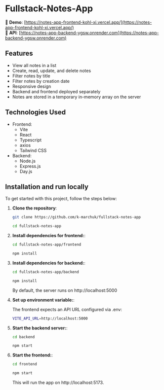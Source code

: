 # Fullstack-Notes-App

🔗 **Demo**: [https://notes-app-frontend-kohl-xi.vercel.app/](https://notes-app-frontend-kohl-xi.vercel.app/)  
🔗 **API**: [https://notes-app-backend-ygsw.onrender.com](https://notes-app-backend-ygsw.onrender.com)

## Features

- View all notes in a list
- Create, read, update, and delete notes
- Filter notes by title
- Filter notes by creation date
- Responsive design
- Backend and frontend deployed separately
- Notes are stored in a temporary in-memory array on the server

## Technologies Used

- Frontend:
  - Vite
  - React
  - Typescript
  - axios
  - Tailwind CSS
- Backend:
  - Node.js
  - Express.js
  - Day.js

## Installation and run locally

To get started with this project, follow the steps below:

1. **Clone the repository**:

   ```bash
   git clone https://github.com/k-marchuk/fullstack-notes-app

   cd fullstack-notes-app
   ```

2. **Install dependencies for frontend:**:

   ```bash
   cd fullstack-notes-app/frontend

   npm install
   ```

3. **Install dependencies for backend:**:

   ```bash
   cd fullstack-notes-app/backend

   npm install
   ```

   By default, the server runs on http://localhost:5000

4. **Set up environment variable:**:

   The frontend expects an API URL configured via .env:

   ```bash
   VITE_API_URL=http://localhost:5000
   ```

5. **Start the backend server:**:

   ```bash
   cd backend

   npm start
   ```

6. **Start the frontend:**:

   ```bash
   cd frontend

   npm start
   ```

   This will run the app on http://localhost:5173.
